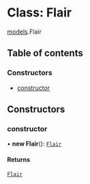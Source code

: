# Class: Flair

[models](../modules/models.md).Flair

## Table of contents

### Constructors

- [constructor](models.Flair.md#constructor)

## Constructors

### <a id="constructor" name="constructor"></a> constructor

• **new Flair**(): [`Flair`](models.Flair.md)

#### Returns

[`Flair`](models.Flair.md)
